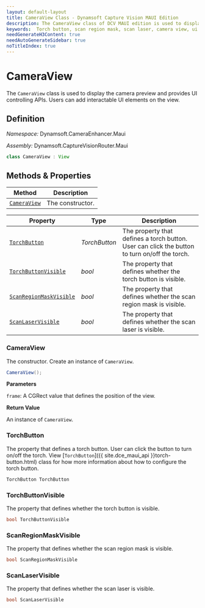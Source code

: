 ```yaml
---
layout: default-layout
title: CameraView Class - Dynamsoft Capture Vision MAUI Edition
description: The CameraView class of DCV MAUI edition is used to display the camera preview and provides UI controlling APIs
keywords:  Torch button, scan region mask, scan laser, camera view, ui
needGenerateH3Content: true
needAutoGenerateSidebar: true
noTitleIndex: true
---
```


# CameraView

The `CameraView` class is used to display the camera preview and provides UI controlling APIs. Users can add interactable UI elements on the view.

## Definition

*Namespace:* Dynamsoft.CameraEnhancer.Maui

*Assembly:* Dynamsoft.CaptureVisionRouter.Maui

```java
class CameraView : View
```

## Methods & Properties

| Method | Description |
|------- |-------------|
| [`CameraView`](#cameraview-1) | The constructor. |

| Property | Type | Description |
|--------- | ---- |-------------|
| [`TorchButton`](#torchbutton) | *TorchButton* | The property that defines a torch button. User can click the button to turn on/off the torch. |
| [`TorchButtonVisible`](#torchbuttonvisible) | *bool* | The property that defines whether the torch button is visible. |
| [`ScanRegionMaskVisible`](#scanregionmaskvisible) | *bool* | The property that defines whether the scan region mask is visible. |
| [`ScanLaserVisible`](#scanlaservisible) | *bool* | The property that defines whether the scan laser is visible. |

### CameraView

The constructor. Create an instance of `CameraView`.

```csharp
CameraView();
```

**Parameters**

`frame`: A CGRect value that defines the position of the view.

**Return Value**

An instance of `CameraView`.

### TorchButton

The property that defines a torch button. User can click the button to turn on/off the torch. View [`TorchButton`]({{ site.dce_maui_api }}torch-button.html) class for how more information about how to configure the torch button.

```csharp
TorchButton TorchButton
```

### TorchButtonVisible

The property that defines whether the torch button is visible.

```csharp
bool TorchButtonVisible
```

### ScanRegionMaskVisible

The property that defines whether the scan region mask is visible.

```csharp
bool ScanRegionMaskVisible
```

### ScanLaserVisible

The property that defines whether the scan laser is visible.

```csharp
bool ScanLaserVisible
```

